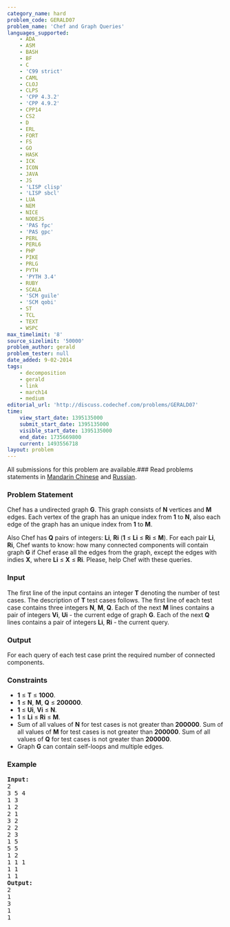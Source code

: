 ```yaml
---
category_name: hard
problem_code: GERALD07
problem_name: 'Chef and Graph Queries'
languages_supported:
    - ADA
    - ASM
    - BASH
    - BF
    - C
    - 'C99 strict'
    - CAML
    - CLOJ
    - CLPS
    - 'CPP 4.3.2'
    - 'CPP 4.9.2'
    - CPP14
    - CS2
    - D
    - ERL
    - FORT
    - FS
    - GO
    - HASK
    - ICK
    - ICON
    - JAVA
    - JS
    - 'LISP clisp'
    - 'LISP sbcl'
    - LUA
    - NEM
    - NICE
    - NODEJS
    - 'PAS fpc'
    - 'PAS gpc'
    - PERL
    - PERL6
    - PHP
    - PIKE
    - PRLG
    - PYTH
    - 'PYTH 3.4'
    - RUBY
    - SCALA
    - 'SCM guile'
    - 'SCM qobi'
    - ST
    - TCL
    - TEXT
    - WSPC
max_timelimit: '8'
source_sizelimit: '50000'
problem_author: gerald
problem_tester: null
date_added: 9-02-2014
tags:
    - decomposition
    - gerald
    - link
    - march14
    - medium
editorial_url: 'http://discuss.codechef.com/problems/GERALD07'
time:
    view_start_date: 1395135000
    submit_start_date: 1395135000
    visible_start_date: 1395135000
    end_date: 1735669800
    current: 1493556718
layout: problem
---
```

All submissions for this problem are available.###  Read problems statements in [Mandarin Chinese](http://www.codechef.com/download/translated/MARCH14/mandarin/GERALD07.pdf) and [Russian](http://www.codechef.com/download/translated/MARCH14/russian/GERALD07_new.pdf).

### Problem Statement

Chef has a undirected graph **G**. This graph consists of **N** vertices and **M** edges. Each vertex of the graph has an unique index from **1** to **N**, also each edge of the graph has an unique index from **1** to **M**.

Also Chef has **Q** pairs of integers: **Li**, **Ri** (**1** ≤ **Li** ≤ **Ri** ≤ **M**). For each pair **Li**, **Ri**, Chef wants to know: how many connected components will contain graph **G** if Chef erase all the edges from the graph, except the edges with indies **X**, where **Li** ≤ **X** ≤ **Ri**. Please, help Chef with these queries.

### Input

The first line of the input contains an integer **T** denoting the number of test cases. The description of **T** test cases follows.
The first line of each test case contains three integers **N**, **M**, **Q**. Each of the next **M** lines contains a pair of integers **Vi**, **Ui** - the current edge of graph **G**. Each of the next **Q** lines contains a pair of integers **Li**, **Ri** - the current query.

### Output

For each query of each test case print the required number of connected components.

### Constraints

- **1** ≤ **T** ≤ **1000**.
- **1** ≤ **N**, **M**, **Q** ≤ **200000**.
- **1** ≤ **Ui**, **Vi** ≤ **N**.
- **1** ≤ **Li** ≤ **Ri** ≤ **M**.
- Sum of all values of **N** for test cases is not greater than **200000**. Sum of all values of **M** for test cases is not greater than **200000**. Sum of all values of **Q** for test cases is not greater than **200000**.
- Graph **G** can contain self-loops and multiple edges.

### Example

<pre><b>Input:</b>
2
3 5 4
1 3
1 2
2 1
3 2
2 2
2 3
1 5
5 5
1 2
1 1 1
1 1
1 1
<b>Output:</b>
2
1
3
1
1

</pre>